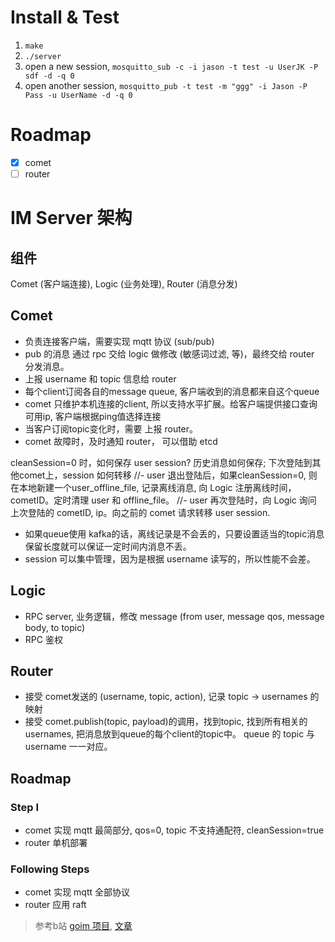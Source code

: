 # Install & Test

1. `make`
2. `./server`
3. open a new session, `mosquitto_sub -c -i jason -t test -u UserJK -P sdf -d -q 0`
4. open another session, `mosquitto_pub -t test -m "ggg" -i Jason -P Pass -u UserName -d -q 0`


# Roadmap

- [x] comet
- [ ] router

# IM Server 架构

## 组件
Comet (客户端连接), Logic (业务处理), Router (消息分发)

## Comet
- 负责连接客户端，需要实现 mqtt 协议 (sub/pub)
- pub 的消息 通过 rpc 交给 logic 做修改 (敏感词过滤, 等)，最终交给 router 分发消息。
- 上报 username 和 topic 信息给 router
- 每个client订阅各自的message queue, 客户端收到的消息都来自这个queue
- comet 只维护本机连接的client, 所以支持水平扩展。给客户端提供接口查询可用ip, 客户端根据ping值选择连接
- 当客户订阅topic变化时，需要 上报 router。
- comet 故障时，及时通知 router， 可以借助 etcd

cleanSession=0 时，如何保存 user session? 历史消息如何保存; 下次登陆到其他comet上，session 如何转移
//- user 退出登陆后，如果cleanSession=0, 则在本地新建一个user_offline_file, 记录离线消息, 向 Logic 注册离线时间，cometID。定时清理 user 和 offline_file。
//- user 再次登陆时，向 Logic 询问 上次登陆的 cometID, ip。向之前的 comet 请求转移 user session.
- 如果queue使用 kafka的话，离线记录是不会丢的，只要设置适当的topic消息保留长度就可以保证一定时间内消息不丢。
- session 可以集中管理，因为是根据 username 读写的，所以性能不会差。

## Logic
- RPC server, 业务逻辑，修改 message (from user, message qos, message body, to topic)
- RPC 鉴权

## Router
- 接受 comet发送的 (username, topic, action), 记录 topic -> usernames 的映射
- 接受 comet.publish(topic, payload)的调用，找到topic, 找到所有相关的usernames, 
把消息放到queue的每个client的topic中。 queue 的 topic 与 username 一一对应。 

## Roadmap

### Step I
- comet 实现 mqtt 最简部分, qos=0, topic 不支持通配符, cleanSession=true
- router 单机部署

### Following Steps
- comet 实现 mqtt 全部协议
- router 应用 raft


> 参考b站 [goim 项目](https://github.com/Terry-Mao/goim), [文章](https://mp.weixin.qq.com/s?__biz=MjM5NzAwNDI4Mg==&mid=2652190998&idx=1&sn=5023e23660ede074c9eb48e166a8faf3&scene=4&uin=NjUwNjA2Njgx&key=305bc10ec50ec19b3be7fc02fb1e31e65fe4d6d9316142020c045362c0e1eafd1a78d57247eb2bc8dd1c23751e1e79de&devicetype=iMac+MacBookAir7%2C1+OSX+OSX+10.11.5+build(15F34)&version=11020201&lang=zh_CN&pass_ticket=jg6FcNlzsgy4ssoPzjNwvKBBxc05AQJUdzQP2P5PCP6XzqP%2FkXdem%2BzEuy7wuzDg)
